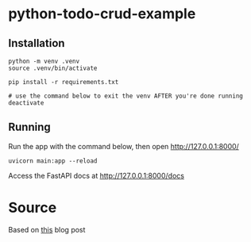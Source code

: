 # python-todo-crud-example

## Installation

```
python -m venv .venv
source .venv/bin/activate

pip install -r requirements.txt

# use the command below to exit the venv AFTER you're done running
deactivate
```

## Running

Run the app with the command below, then open http://127.0.0.1:8000/
```
uvicorn main:app --reload
```

Access the FastAPI docs at http://127.0.0.1:8000/docs


# Source

Based on [this](https://www.gormanalysis.com/blog/building-a-simple-crud-application-with-fastapi/#refactoring) blog post
